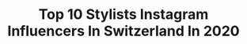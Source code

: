 ---
title: Top 10 Stylists Instagram Influencers In Switzerland In 2020
description: >-
  Find top stylists Instagram influencers in Switzerland in 2020. Most popular hashtags: #fashion #switzerland #london #grateful.
platform: Instagram
profiles:
  - username: "koelve"
    fullname: >-
      Elvira 🦋
    location: "Switzerland"
    followers: 10860
    engagement: 2886
    commentsToLikes: 0.144148
    id: ck0uetn9rm8rc0i19tbe58bm9
    verified: false
    hashtags: "#love, #print, #dagny, #behappy"
  - username: "style_by_dby"
    fullname: >-
      debora sarai baumann
    location: "Switzerland"
    followers: 2756
    engagement: 560
    commentsToLikes: 0.073886
    id: ck133vf3pu9fx0i19ou7ou77w
    verified: false
    hashtags: "#hierundjetzt, #corona, #coffeetime, #intothegreen"
  - username: "healthycooklife"
    fullname: >-
      Recettes Saines & Gourmandes
    location: "Switzerland"
    followers: 33016
    engagement: 297
    commentsToLikes: 0.068777
    id: ck5zwwa1g6vvs0i14s0fivf58
    verified: false
    hashtags: "#liendansmabio, #brioche, #padthai, #lemoncake"
  - username: "aishazwan"
    fullname: >-
      Aisha Rizwan Malik 🧿
    location: "Switzerland"
    followers: 40108
    engagement: 1278
    commentsToLikes: 0.001921
    id: ck6u2ih7gs0tq0j71q0gvxmhl
    verified: false
    hashtags: "#fashion, #happylife, #lochness, #naturebeauty"
  - username: "minluna"
    fullname: >-
      MINLUNA
    location: "Switzerland"
    followers: 55043
    engagement: 105
    commentsToLikes: 0.016222
    id: ck6tz86mk866k0j71yle6egpb
    verified: false
    hashtags: "#alivewithbeauty, #uvcutprotection, #ecoguilt, #balipeeps"
  - username: "thelazyinsomniac"
    fullname: >-
      Nupur Singh
    location: "Switzerland"
    followers: 96735
    engagement: 445
    commentsToLikes: 0.019808
    id: ck5zuj1je2ge30i14arwb3yye
    verified: false
    hashtags: "#neon, #london, #londonlife, #iiframe"
  - username: "lizzie_outside"
    fullname: >-
      Lizzie Inside
    location: "Switzerland"
    followers: 38822
    engagement: 254
    commentsToLikes: 0.059028
    id: ck0vxeeg6yhnb0i19gxf2e615
    verified: true
    hashtags: "#coldweather, #getoutside, #menaistraits, #cancer"
  - username: "fancyncr"
    fullname: >-
      FancyNCR
    location: "Switzerland"
    followers: 27007
    engagement: 385
    commentsToLikes: 0.063808
    id: ck0w0syjkfvpp0i19it1dks5g
    verified: false
    hashtags: "#dallascowboys, #football, #saks, #catstagram"
  - username: "arnaud.ele"
    fullname: >-
      ARNAUD  ELE
    location: "Switzerland"
    followers: 26693
    engagement: 98
    commentsToLikes: 0.007077
    id: ck55m53l838oj0i11o71rpl1a
    verified: false
    hashtags: "#sun, #metropolis, #digital, #modele"
  - username: "violatami"
    fullname: >-
      Viola Tami
    location: "Switzerland"
    followers: 26099
    engagement: 250
    commentsToLikes: 0.023207
    id: ck5zxetzn7vle0i14w5fjarts
    verified: false
    hashtags: "#springcollection, #stayathome, #music, #nude"
---